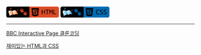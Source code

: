 <br />
<a href="https://github.com/seol-yu/TIL/tree/master/HTML_CSS" target="_blank"><img src="https://github.com/seol-yu/TIL/blob/master/images/html-badge-logo.png?raw=true" height=30 /></a>
<a href="https://github.com/seol-yu/TIL/tree/master/HTML_CSS" target="_blank"><img src="https://github.com/seol-yu/TIL/blob/master/images/css-badge-logo.png?raw=true" height=30 /></a>
<br />

---

[BBC Interactive Page 클론코딩](./BBC_Interactive_Page)

[재미있는 HTML과 CSS](./HTML_CSS)
